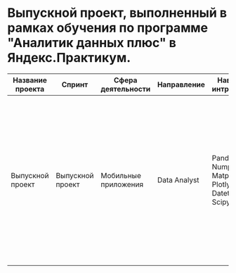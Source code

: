 # Выпускной проект, выполненный в рамках обучения по программе "Аналитик данных плюс" в Яндекс.Практикум.

| Название проекта | Спринт | Сфера деятельности | Направление | Навыки и интрументы | Задачи проекта | Описание |
| ------------- | ------------- | ------------- | ------------- | ------------- | ------------- | ------------- |
|Выпускной проект | Выпускной проект | Мобильные приложения | Data Analyst | Pandas, SQL, Numpy, Matplotlib, Plotly, Datetime, Scipy, Math | Улучшить вовлечённость пользователей и увеличить конверсию в целевое событие - просмотр контактов. | Есть данные о совершенных действиях в приложении по продаже вещей. В нем пользователи продают вещи, размещая объявления. Цели: 1) управление вовлеченностью клиентов. 2) получение гипотез о том, как можно было бы улучшить приложение с точки зрения пользовательского опыта. |

